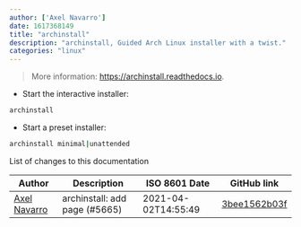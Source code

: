 ```yaml
---
author: ['Axel Navarro']
date: 1617368149
title: "archinstall"
description: "archinstall, Guided Arch Linux installer with a twist."
categories: "linux"
---
```

> More information: <https://archinstall.readthedocs.io>.

- Start the interactive installer:

```bash
archinstall
```

- Start a preset installer:

```bash
archinstall minimal|unattended
```
List of changes to this documentation


Author | Description | ISO 8601 Date | GitHub link
------|-----|-----|-----
[Axel Navarro](mailto:navarroaxel@gmail.com) | archinstall: add page (#5665) | 2021-04-02T14:55:49 | [3bee1562b03f](https://github.com/tldr-pages/tldr/commit/3bee1562b03fdce3674cec6f1619fd0a4f057f7d)

